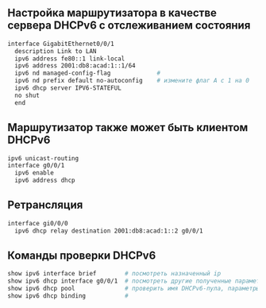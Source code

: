 
## Настройка маршрутизатора в качестве сервера DHCPv6 с отслеживанием состояния

```bash
interface GigabitEthernet0/0/1
  description Link to LAN
  ipv6 address fe80::1 link-local
  ipv6 address 2001:db8:acad:1::1/64
  ipv6 nd managed-config-flag             # 
  ipv6 nd prefix default no-autoconfig    # измените флаг A с 1 на 0
  ipv6 dhcp server IPV6-STATEFUL
  no shut
  end
```

## Маршрутизатор также может быть клиентом DHCPv6

```bash
ipv6 unicast-routing
interface g0/0/1
  ipv6 enable
  ipv6 address dhcp
```

## Ретрансляция

```bash
interface gi0/0/0
  ipv6 dhcp relay destination 2001:db8:acad:1::2 g0/0/1
```

## Команды проверки DHCPv6

```bash
show ipv6 interface brief        # посмотреть назначенный ip
show ipv6 dhcp interface g0/0/1  # посмотреть другие полученные параметры (днс, домен)
show ipv6 dhcp pool              # проверить имя DHCPv6-пула, параметры, количество активных клиентов
show ipv6 dhcp binding           # 
```
